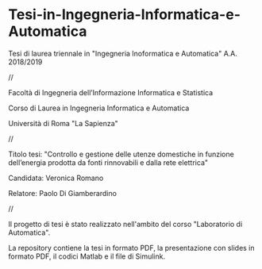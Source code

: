 # Tesi-in-Ingegneria-Informatica-e-Automatica

Tesi di laurea triennale in "Ingegneria Inoformatica e Automatica" A.A. 2018/2019

//

Facoltà di Ingegneria dell’Informazione Informatica e Statistica

Corso di Laurea in Ingegneria Informatica e Automatica

Università di Roma "La Sapienza"

//

Titolo tesi: "Controllo e gestione delle utenze domestiche in funzione dell’energia prodotta da fonti rinnovabili e dalla rete elettrica"

Candidata: Veronica Romano

Relatore: Paolo Di Giamberardino

//

Il progetto di tesi è stato realizzato nell'ambito del corso "Laboratorio di Automatica". 



La repository contiene la tesi in formato PDF, la presentazione con slides in formato PDF, il codici Matlab e il file di Simulink.
